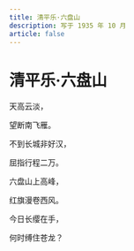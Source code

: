 ```yaml
---
title: 清平乐·六盘山
description: 写于 1935 年 10 月
article: false
---
```


# 清平乐·六盘山

天高云淡，

望断南飞雁。

不到长城非好汉，

屈指行程二万。

六盘山上高峰，

红旗漫卷西风。

今日长缨在手，

何时缚住苍龙？

